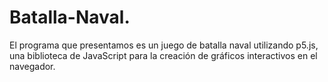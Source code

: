 # Batalla-Naval.
El programa que presentamos es un juego de batalla naval utilizando p5.js, una biblioteca de JavaScript para la creación de gráficos interactivos en el navegador.
